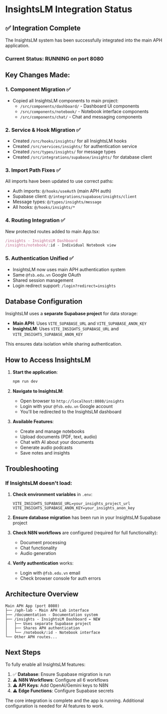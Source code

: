 # InsightsLM Integration Status

## ✅ Integration Complete

The InsightsLM system has been successfully integrated into the main APH application.

### Current Status: **RUNNING** on port 8080

## Key Changes Made:

### 1. **Component Migration** ✅
- Copied all InsightsLM components to main project:
  - `/src/components/dashboard/` - Dashboard UI components
  - `/src/components/notebook/` - Notebook interface components  
  - `/src/components/chat/` - Chat and messaging components

### 2. **Service & Hook Migration** ✅
- Created `/src/hooks/insights/` for all InsightsLM hooks
- Created `/src/services/insights/` for authentication service
- Created `/src/types/insights/` for message types
- Created `/src/integrations/supabase/insights/` for database client

### 3. **Import Path Fixes** ✅
All imports have been updated to use correct paths:
- Auth imports: `@/hooks/useAuth` (main APH auth)
- Supabase client: `@/integrations/supabase/insights/client`
- Message types: `@/types/insights/message`
- All hooks: `@/hooks/insights/*`

### 4. **Routing Integration** ✅
New protected routes added to main App.tsx:
```typescript
/insights - InsightsLM Dashboard
/insights/notebook/:id - Individual Notebook view
```

### 5. **Authentication Unified** ✅
- InsightsLM now uses main APH authentication system
- Same `@fsb.edu.vn` Google OAuth
- Shared session management
- Login redirect support: `/login?redirect=insights`

## Database Configuration

InsightsLM uses a **separate Supabase project** for data storage:
- **Main APH**: Uses `VITE_SUPABASE_URL` and `VITE_SUPABASE_ANON_KEY`
- **InsightsLM**: Uses `VITE_INSIGHTS_SUPABASE_URL` and `VITE_INSIGHTS_SUPABASE_ANON_KEY`

This ensures data isolation while sharing authentication.

## How to Access InsightsLM

1. **Start the application**: 
   ```bash
   npm run dev
   ```
   
2. **Navigate to InsightsLM**:
   - Open browser to `http://localhost:8080/insights`
   - Login with your `@fsb.edu.vn` Google account
   - You'll be redirected to the InsightsLM dashboard

3. **Available Features**:
   - Create and manage notebooks
   - Upload documents (PDF, text, audio)
   - Chat with AI about your documents
   - Generate audio podcasts
   - Save notes and insights

## Troubleshooting

### If InsightsLM doesn't load:

1. **Check environment variables** in `.env`:
   ```
   VITE_INSIGHTS_SUPABASE_URL=your_insights_project_url
   VITE_INSIGHTS_SUPABASE_ANON_KEY=your_insights_anon_key
   ```

2. **Ensure database migration** has been run in your InsightsLM Supabase project

3. **Check N8N workflows** are configured (required for full functionality):
   - Document processing
   - Chat functionality  
   - Audio generation

4. **Verify authentication** works:
   - Login with `@fsb.edu.vn` email
   - Check browser console for auth errors

## Architecture Overview

```
Main APH App (port 8080)
├── /aph-lab - Main APH Lab interface
├── /documentation - Documentation system  
├── /insights - InsightsLM Dashboard ← NEW
│   ├── Uses separate Supabase project
│   ├── Shares APH authentication
│   └── /notebook/:id - Notebook interface
└── Other APH routes...
```

## Next Steps

To fully enable all InsightsLM features:

1. ✅ **Database**: Ensure Supabase migration is run
2. ⚠️ **N8N Workflows**: Configure all 6 workflows 
3. ⚠️ **API Keys**: Add OpenAI/Gemini keys to N8N
4. ⚠️ **Edge Functions**: Configure Supabase secrets

The core integration is complete and the app is running. Additional configuration is needed for AI features to work.
